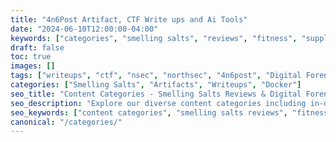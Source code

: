 ```yaml
---
title: "4n6Post Artifact, CTF Write ups and Ai Tools"
date: "2024-06-10T12:00:00-04:00"
keywords: ["categories", "smelling salts", "reviews", "fitness", "supplements", "powerlifting", "strength training", "pre-workout", "ammonia inhalants", "product analysis", "digital forensics", "ctf writeups", "nsec", "4n6post", "memory forensics", "Docker", "artifacts", "forensics"]
draft: false
toc: true
images: []
tags: ["writeups", "ctf", "nsec", "northsec", "4n6post", "Digital Forensics", "Memory Forensics"]
categories: ["Smelling Salts", "Artifacts", "Writeups", "Docker"]
seo_title: "Content Categories - Smelling Salts Reviews & Digital Forensics Writeups"
seo_description: "Explore our diverse content categories including in-depth smelling salts reviews for fitness enthusiasts and comprehensive digital forensics writeups for cybersecurity professionals."
seo_keywords: ["content categories", "smelling salts reviews", "fitness supplements", "digital forensics writeups", "ctf writeups", "nsec ctf", "4n6post", "memory forensics", "docker forensics", "forensic artifacts"]
canonical: "/categories/"
---
```


